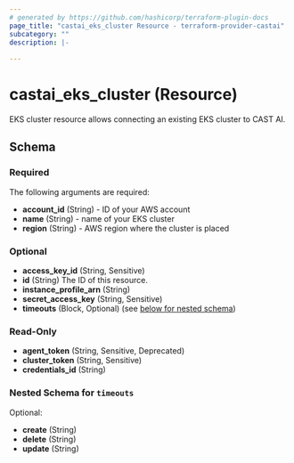 ```yaml
---
# generated by https://github.com/hashicorp/terraform-plugin-docs
page_title: "castai_eks_cluster Resource - terraform-provider-castai"
subcategory: ""
description: |-
  
---
```


# castai_eks_cluster (Resource)

EKS cluster resource allows connecting an existing EKS cluster to CAST AI.

<!-- schema generated by tfplugindocs -->
## Schema

### Required

The following arguments are required:

- **account_id** (String) - ID of your AWS account
- **name** (String) - name of your EKS cluster
- **region** (String) - AWS region where the cluster is placed

### Optional

- **access_key_id** (String, Sensitive)
- **id** (String) The ID of this resource.
- **instance_profile_arn** (String)
- **secret_access_key** (String, Sensitive)
- **timeouts** (Block, Optional) (see [below for nested schema](#nestedblock--timeouts))

### Read-Only

- **agent_token** (String, Sensitive, Deprecated)
- **cluster_token** (String, Sensitive)
- **credentials_id** (String)

<a id="nestedblock--timeouts"></a>
### Nested Schema for `timeouts`

Optional:

- **create** (String)
- **delete** (String)
- **update** (String)


